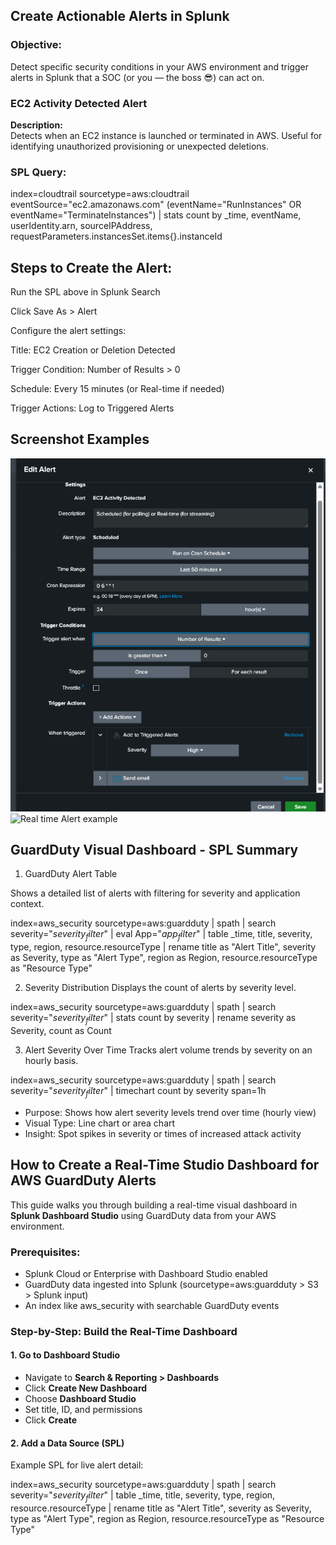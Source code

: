 ## Create Actionable Alerts in Splunk

###  Objective:
Detect specific security conditions in your AWS environment and trigger alerts in Splunk that a SOC (or you — the boss 😎) can act on.


### EC2 Activity Detected Alert

**Description:**  
Detects when an EC2 instance is launched or terminated in AWS. Useful for identifying unauthorized provisioning or unexpected deletions.


### SPL Query:

index=cloudtrail sourcetype=aws:cloudtrail eventSource="ec2.amazonaws.com"
(eventName="RunInstances" OR eventName="TerminateInstances")
| stats count by _time, eventName, userIdentity.arn, sourceIPAddress, requestParameters.instancesSet.items{}.instanceId

## Steps to Create the Alert:
Run the SPL above in Splunk Search

Click Save As > Alert

Configure the alert settings:

Title: EC2 Creation or Deletion Detected

Trigger Condition: Number of Results > 0

Schedule: Every 15 minutes (or Real-time if needed)

Trigger Actions: Log to Triggered Alerts

## Screenshot Examples

![EC2 Activity Detected](docs/EC2EditAlert.png)
![Real time Alert example](docs/EC2activitydetected.png)


## GuardDuty Visual Dashboard - SPL Summary

1. GuardDuty Alert Table

Shows a detailed list of alerts with filtering for severity and application context.

index=aws_security sourcetype=aws:guardduty
| spath
| search severity="$severity_filter$"
| eval App="$app_filter$"
| table _time, title, severity, type, region, resource.resourceType
| rename title as "Alert Title", severity as Severity, type as "Alert Type", region as Region, resource.resourceType as "Resource Type"

2. Severity Distribution
 Displays the count of alerts by severity level.
 
index=aws_security sourcetype=aws:guardduty
| spath
| search severity="$severity_filter$"
| stats count by severity
| rename severity as Severity, count as Count


3. Alert Severity Over Time
Tracks alert volume trends by severity on an hourly basis.

index=aws_security sourcetype=aws:guardduty
| spath
| search severity="$severity_filter$"
| timechart count by severity span=1h

- Purpose: Shows how alert severity levels trend over time (hourly view)
- Visual Type: Line chart or area chart
- Insight: Spot spikes in severity or times of increased attack activity


##  How to Create a Real-Time Studio Dashboard for AWS GuardDuty Alerts

This guide walks you through building a real-time visual dashboard in **Splunk Dashboard Studio** using GuardDuty data from your AWS environment.

### Prerequisites:
- Splunk Cloud or Enterprise with Dashboard Studio enabled
- GuardDuty data ingested into Splunk (sourcetype=aws:guardduty > S3 > Splunk input)
- An index like aws_security with searchable GuardDuty events


###  Step-by-Step: Build the Real-Time Dashboard

#### 1. Go to Dashboard Studio
- Navigate to **Search & Reporting > Dashboards**
- Click **Create New Dashboard**
- Choose **Dashboard Studio**
- Set title, ID, and permissions
- Click **Create**


####  2. Add a Data Source (SPL)
Example SPL for live alert detail:

index=aws_security sourcetype=aws:guardduty
| spath
| search severity="$severity_filter$"
| table _time, title, severity, type, region, resource.resourceType
| rename title as "Alert Title", severity as Severity, type as "Alert Type", region as Region, resource.resourceType as "Resource Type"
